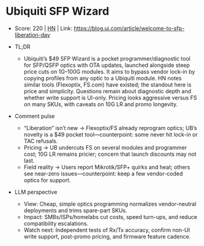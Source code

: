 # Ubiquiti SFP Wizard

- Score: 220 | [HN](https://news.ycombinator.com/item?id=45732874) | Link: https://blog.ui.com/article/welcome-to-sfp-liberation-day

- TL;DR
    - Ubiquiti’s $49 SFP Wizard is a pocket programmer/diagnostic tool for SFP/QSFP optics with OTA updates, launched alongside steep price cuts on 1G–100G modules. It aims to bypass vendor lock-in by copying profiles from any optic to a Ubiquiti module. HN notes similar tools (Flexoptix, FS.com) have existed; the standout here is price and simplicity. Questions remain about diagnostic depth and whether write support is UI-only. Pricing looks aggressive versus FS on many SKUs, with caveats on 10G LR and promo longevity.

- Comment pulse
    - “Liberation” isn’t new → Flexoptix/FS already reprogram optics; UB’s novelty is a $49 pocket tool—counterpoint: some never hit lock-in or TAC refusals.
    - Pricing → UB undercuts FS on several modules and programmer cost; 10G LR remains pricier; concern that launch discounts may not last.
    - Field reality → Users report Mikrotik/SFP+ quirks and heat; others see near-zero issues—counterpoint: keep a few vendor-coded optics for support.

- LLM perspective
    - View: Cheap, simple optics programming normalizes vendor-neutral deployments and trims spare-part SKUs.
    - Impact: SMBs/ISPs/homelabs cut costs, speed turn-ups, and reduce compatibility escalations.
    - Watch next: Independent tests of Rx/Tx accuracy, confirm non-UI write support, post-promo pricing, and firmware feature cadence.
